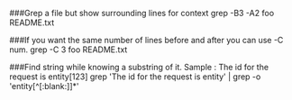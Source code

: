 ###Grep a file but show surrounding lines for context
grep -B3 -A2 foo README.txt

###If you want the same number of lines before and after you can use -C num.
grep -C 3 foo README.txt

###Find string while knowing a substring of it.
Sample : The id for the request is entity[123]
grep 'The id for the request is entity' | grep -o 'entity[^[:blank:]]*'

